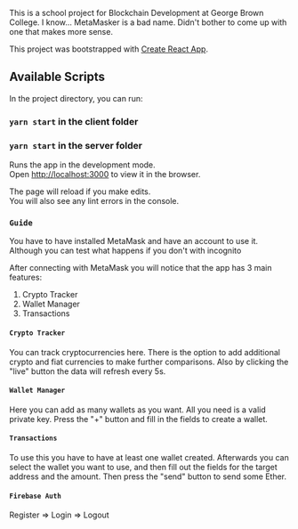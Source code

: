 This is a school project for Blockchain Development at George Brown College. I know... MetaMasker is a bad name. Didn't bother to come up with one that makes more sense.

This project was bootstrapped with [Create React App](https://github.com/facebook/create-react-app).

## Available Scripts

In the project directory, you can run:

### `yarn start` in the client folder

### `yarn start` in the server folder

Runs the app in the development mode.<br>
Open [http://localhost:3000](http://localhost:3000) to view it in the browser.

The page will reload if you make edits.<br>
You will also see any lint errors in the console.

### `Guide`

You have to have installed MetaMask and have an account to use it. Although you can test what happens if you don't with incognito

After connecting with MetaMask you will notice that the app has 3 main features:

1. Crypto Tracker
2. Wallet Manager
3. Transactions

#### `Crypto Tracker`

You can track cryptocurrencies here. There is the option to add additional crypto and fiat currencies to make further comparisons. Also by clicking the "live" button the data will refresh every 5s.

#### `Wallet Manager`

Here you can add as many wallets as you want. All you need is a valid private key. Press the "+" button and fill in the fields to create a wallet.

#### `Transactions`

To use this you have to have at least one wallet created. Afterwards you can select the wallet you want to use, and then fill out the fields for the target address and the amount. Then press the "send" button to send some Ether.

#### `Firebase Auth`

Register => Login => Logout
